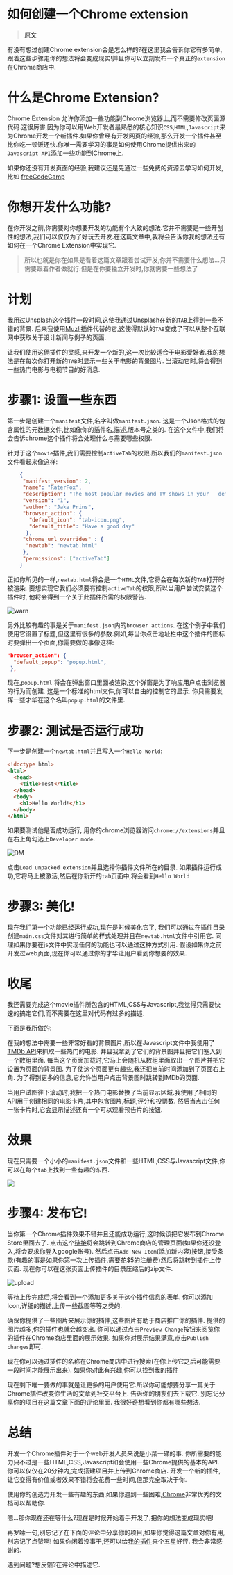 #   如何创建一个Chrome extension

>[原文](https://medium.freecodecamp.org/how-to-create-and-publish-a-chrome-extension-in-20-minutes-6dc8395d7153)

有没有想过创建Chrome extension会是怎么样的?在这里我会告诉你它有多简单,跟着这些步骤走你的想法将会变成现实!并且你可以立刻发布一个真正的`extension`在Chrome商店中.

# 什么是Chrome Extension?
Chrome Extension 允许你添加一些功能到Chrome浏览器上,而不需要修改页面源代码.这很厉害,因为你可以用Web开发者最熟悉的核心知识`CSS`,`HTML`,`Javascript`来为Chrome开发一个新插件.如果你曾经有开发网页的经验,那么开发一个插件甚至比你吃一顿饭还快.你唯一需要学习的事是如何使用Chrome提供出来的`Javascript API`添加一些功能到Chrome上.

如果你还没有开发页面的经验,我建议还是先通过一些免费的资源去学习如何开发,比如 [freeCodeCamp](https://www.freecodecamp.org/)

# 你想开发什么功能?
在你开发之前,你需要对你想要开发的功能有个大致的想法.它并不需要是一些开创性的想法,我们可以仅仅为了好玩去开发.在这篇文章中,我将会告诉你我的想法还有如何在一个Chrome Extension中实现它.
>所以也就是你在如果是看着这篇文章跟着尝试开发,你并不需要什么想法...只需要跟着作者做就行.但是在你要独立开发时,你就需要一些想法了

# 计划
我用过[Unsplash](https://chrome.google.com/webstore/detail/unsplash-instant/pejkokffkapolfffcgbmdmhdelanoaih)这个插件一段时间,这使我通过[Unsplash](https://chrome.google.com/webstore/detail/unsplash-instant/pejkokffkapolfffcgbmdmhdelanoaih)在新的`TAB`上得到一些不错的背景.
后来我使用[Muzli](https://muz.li/)插件代替的它,这使得默认的`TAB`变成了可以从整个互联网中获取关于设计新闻与例子的页面.

让我们使用这俩插件的灵感,来开发一个新的,这一次比较适合于电影爱好者.我的想法是在每次你打开新的`TAB`时显示一些关于电影的背景图片.
当滚动它时,将会得到一些热门电影与电视节目的好消息.

# 步骤1: 设置一些东西
第一步是创建一个`manifest`文件,名字叫做`manifest.json`.
这是一个Json格式的包含属性的元数据文件,比如像你的插件名,描述,版本号之类的.
在这个文件中,我们将会告诉chrome这个插件将会处理什么与需要哪些权限.

针对于这个`movie`插件,我们需要控制`activeTab`的权限.所以我们的`manifest.json`文件看起来像这样:

```json
    {
     "manifest_version": 2,
     "name": "RaterFox",
     "description": "The most popular movies and TV shows in your   default tab. Includes ratings, summaries and the ability to watch trailers.",
     "version": "1",
     "author": "Jake Prins",
     "browser_action": {
       "default_icon": "tab-icon.png",
       "default_title": "Have a good day"
      },
     "chrome_url_overrides" : {
      "newtab": "newtab.html"
     },
     "permissions": ["activeTab"]
    }
```

正如你所见的一样,`newtab.html`将会是一个`HTML`文件,它将会在每次新的`TAB`打开时被渲染.
要想实现它我们必须要有控制`activeTab`的权限,所以当用户尝试安装这个插件时,
他将会得到一个关于此插件所需的权限警告.

![warn](https://cdn-images-1.medium.com/max/1600/1*jMmZo8AUvcf01GMxTnXqZg.png)

另外比较有趣的事是关于`manifest.json`内的`browser actions`.
在这个例子中我们使用它设置了标题,但这里有很多的参数.例如,每当你点击地址栏中这个插件的图标时要弹出一个页面,你需要做的事像这样:
```json
"browser_action": {
  "default_popup": "popup.html",
 },
```
现在,`popup.html` 将会在弹出窗口里面被渲染,这个弹窗是为了响应用户点击浏览器的行为而创建.
这是一个标准的html文件,你可以自由的控制它的显示.
你只需要发挥一些才华在这个名叫`popup.html`的文件里.

# 步骤2: 测试是否运行成功
下一步是创建一个`newtab.html`并且写入一个`Hello World`:
```html
<!doctype html>
<html>
  <head>
    <title>Test</title>
  </head>
  <body>
    <h1>Hello World!</h1>
  </body>
</html>
```

如果要测试他是否成功运行, 用你的chrome浏览器访问`chrome://extensions`并且在右上角勾选上`Developer mode`.

![DM](https://cdn-images-1.medium.com/max/1600/1*6eljnFW72RcJMOKxF2c-ag.png)

点击`Load unpacked extension`并且选择你插件文件所在的目录.
如果插件运行成功,它将马上被激活,然后在你新开的`tab`页面中,将会看到`Hello World`

# 步骤3: 美化!
现在我们第一个功能已经运行成功,现在是时候美化它了,
我们可以通过在插件目录创建`main.css`文件对其进行简单的样式处理并且在`newtab.html`文件中引用它.
同理如果你要在js文件中实现任何的功能也可以通过这种方式引用.
假设如果你之前开发过web页面,现在你可以通过你的才华让用户看到你想要的效果.

# 收尾
我还需要完成这个movie插件所包含的HTML,CSS与Javascript,我觉得只需要快速的搞定它们,而不需要在这里对代码有过多的描述.

下面是我所做的:

在我的想法中需要一些非常好看的背景图片,所以在Javascript文件中我使用了[TMDb API](https://www.themoviedb.org/)来抓取一些热门的电影.
并且我拿到了它们的背景图并且把它们塞入到一个数组里面.
每当这个页面加载时,它马上会随机从数组里面取出一个图片并把它设置为页面的背景图.
为了使这个页面更有趣些,我还把当前时间添加到了页面右上角.
为了得到更多的信息,它允许当用户点击背景图时跳转到IMDb的页面.

当用户试图往下滚动时,我把一个热门电影替换了当前显示区域.我使用了相同的API用于创建相同的电影卡片,其中包含图片,标题,评分和投票数.
然后当点击任何一张卡片时,它会显示描述还有一个可以观看预告片的按钮.

# 效果
现在只需要一个小小的`manifest.json`文件和一些HTML,CSS与Javascript文件,你可以在每个`tab`上找到一些有趣的东西.

![](https://cdn-images-1.medium.com/max/1600/1*P8NTRn4MiIARJCM83SUxKg.gif)

# 步骤4: 发布它!
当你第一个Chrome插件效果不错并且还能成功运行,这时候该把它发布到Chrome Store里面去了.
点击这个[链接](https://chrome.google.com/webstore/developer/dashboard)将会跳转到Chrome商店的管理页面(如果你还没登入,将会要求你登入google账号).
然后点击`Add New Item`(添加新内容)按钮,接受条款(有趣的事是如果你第一次上传插件,需要花$5的注册费)然后将跳转到插件上传页面.
现在你可以在这张页面上传插件的目录压缩后的zip文件.

![upload](https://cdn-images-1.medium.com/max/1600/1*qZs4NLeppLeQl_StCG7mGw.png)

等待上传完成后,将会看到一个添加更多关于这个插件信息的表单.
你可以添加Icon,详细的描述,上传一些截图等等之类的.

确保你提供了一些图片来展示你的插件,这些图片有助于商店推广你的插件.
提供的图片越多,你的插件也就会越突出.
你可以通过点击`Preview Change`按钮来阅览你的插件在Chrome商店里面的展示效果.
如果你对展示结果满意,点击`Publish changes`即可.

现在你可以通过插件的名称在Chrome商店中进行搜索(在你上传它之后可能需要一段时间才能展示出来).
如果你对此有兴趣,你可以找到[我的插件](https://chrome.google.com/webstore/detail/raterfox-popular-movies-t/pbmdibcifmempicdafabdakcoamfobik)

现在剩下唯一要做的事就是让更多的用户使用它.所以你可能想要分享一篇关于Chrome插件改变你生活的文章到社交平台上.
告诉你的朋友们去下载它.
别忘记分享你的项目在这篇文章下面的评论里面.
我很好奇想看到你都有哪些想法.

# 总结
开发一个Chrome插件对于一个web开发人员来说是小菜一碟的事.
你所需要的能力只不过是一些HTML,CSS,Javascript和会使用一些Chrome提供的基本的API.
你可以仅仅在20分钟内,完成搭建项目并上传到Chrome商店.
开发一个新的插件,让它变得有价值或者效果不错将会花费一些时间,但那完全取决于你.

使用你的创造力开发一些有趣的东西,如果你遇到一些困难,[Chrome](https://developer.chrome.com/extensions)非常优秀的文档可以帮助你.

嗯...那你现在还在等什么?现在是时候开始着手开发了,把你的想法变成现实吧!

再罗嗦一句,别忘记了在下面的评论中分享你的项目,如果你觉得这篇文章对你有用,别忘记了点赞啊!
如果你闲着没事干,还可以给[我的插件](https://chrome.google.com/webstore/detail/raterfox-popular-movies-t/pbmdibcifmempicdafabdakcoamfobik)来个五星好评.
我会非常感谢的.

遇到问题?想反馈?在评论中描述它.
